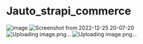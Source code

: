 # Jauto_strapi_commerce

![image](https://user-images.githubusercontent.com/86098390/209473236-4ba0f9b7-e294-4a88-bad6-f5c060e13d3e.png)
![Screenshot from 2022-12-25 20-07-20](https://user-images.githubusercontent.com/86098390/209473195-75c678f0-1c0e-4af9-b210-76e4bc459740.png)
![Uploading image.png…]()
![Uploading image.png…]()
